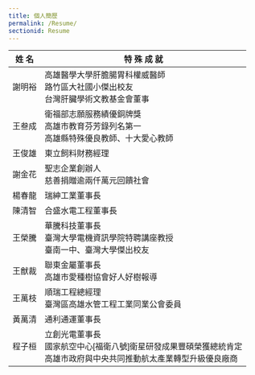 ```yaml
---
title: 個人簡歷
permalink: /Resume/
sectionid: Resume
---
```

<head>
  <style>
  .resume-table {
    width: 100%;
    max-width: 800px;
    font-family: '微軟正黑體', Arial, sans-serif;
    border-collapse: collapse;
    border: none;
  }

  .resume-table th {
    font-size: 16px;
    padding: 10px;
    border: none;
    text-align: center;
  }

  .col-name {
    width: 30%;
  }

  .col-achievement {
    width: 70%;
  }

  .cell-name, .cell-achievement {
    text-align: center;
    vertical-align: middle;
    padding: 10px;
    border-bottom: 1px solid #ccc;
  }

  .cell-name {
    border-top: 2px solid #ccc;
  }

  .cell-achievement {
    line-height: 1.5;
    border-top: 2px solid #ccc;
  }

  /* 最後一列不要再有底線（美化） */
  .resume-table tr:last-child td {
    border-bottom: none;
  }
  </style>
</head>

<body>
  <table class="resume-table">

  <thead>
    <tr>
      <th class="col-name">姓 名</th>
      <th class="col-achievement">特 殊 成 就</th>
    </tr>
  </thead>
  
  <tbody>
    <tr>
      <td class="cell-name">謝明裕</td>
      <td class="cell-achievement">
        高雄醫學大學肝膽腸胃科權威醫師<br>
        路竹區大社國小傑出校友<br>
        台灣肝臟學術文教基金會董事
      </td>
    </tr>
    <tr>
      <td class="cell-name">王叁成</td>
      <td class="cell-achievement">
        衛福部志願服務績優銅牌獎<br>
        高雄市教育芬芳錄列名第一<br>
        高雄縣特殊優良教師、十大愛心教師
      </td>
    </tr>
    <tr>
      <td class="cell-name">王俊雄</td>
      <td class="cell-achievement">
        東立飼料財務經理
      </td>
    </tr>
        <tr>
      <td class="cell-name">謝金花</td>
      <td class="cell-achievement">
        聖志企業創辦人<br>
        慈善捐贈逾兩仟萬元回饋社會
      </td>
    </tr>
        <tr>
      <td class="cell-name">楊春龍</td>
      <td class="cell-achievement">
        瑞紳工業董事長
      </td>
    </tr>
        <tr>
      <td class="cell-name">陳清智</td>
      <td class="cell-achievement">
        合盛水電工程董事長
      </td>
    </tr>
    <tr>
      <td class="cell-name">王榮騰</td>
      <td class="cell-achievement">
        華騰科技董事長<br>
        臺灣大學電機資訊學院特聘講座教授<br>
        臺南一中、臺灣大學傑出校友
      </td>
    </tr>
        <tr>
      <td class="cell-name">王猷裁</td>
      <td class="cell-achievement">
        聯東金屬董事長<br>
        高雄市愛種樹協會好人好樹報導
      </td>
    </tr>
        <tr>
      <td class="cell-name">王萬枝</td>
      <td class="cell-achievement">
        順瑞工程總經理<br>
        臺灣區高雄水管工程工業同業公會委員
      </td>
    </tr>
        <tr>
      <td class="cell-name">黃萬清</td>
      <td class="cell-achievement">
        通利通運董事長
      </td>
    </tr>
        <tr>
      <td class="cell-name">程子桓</td>
      <td class="cell-achievement">
        立創光電董事長<br>
        國家航空中心[福衛八號]衛星研發成果豐碩榮獲總統肯定<br>
        高雄市政府與中央共同推動航太產業轉型升級優良廠商
      </td>
    </tr>
  </tbody>  
  </table>
</body>
